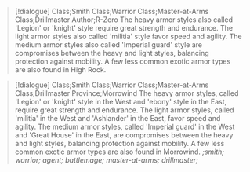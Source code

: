 >[!dialogue] Class;Smith Class;Warrior Class;Master-at-Arms Class;Drillmaster Author;R-Zero
>The heavy armor styles also called 'Legion' or 'knight' style require great strength and endurance. The light armor styles also called 'militia' style favor speed and agility. The medium armor styles also called 'Imperial guard' style are compromises between the heavy and light styles, balancing protection against mobility. A few less common exotic armor types are also found in High Rock.

>[!dialogue] Class;Smith Class;Warrior Class;Master-at-Arms Class;Drillmaster Province;Morrowind
>The heavy armor styles, called 'Legion' or 'knight' style in the West and 'ebony' style in the East, require great strength and endurance. The light armor styles, called 'militia' in the West and 'Ashlander' in the East, favor speed and agility. The medium armor styles, called 'Imperial guard' in the West and 'Great House' in the East, are compromises between the heavy and light styles, balancing protection against mobility. A few less common exotic armor types are also found in Morrowind.
>*;smith; warrior; agent; battlemage; master-at-arms; drillmaster;*